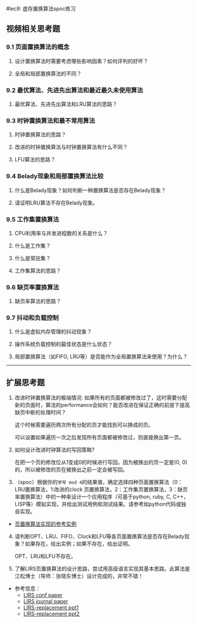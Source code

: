#lec9: 虚存置换算法spoc练习

## 视频相关思考题

### 9.1 页面置换算法的概念

1. 设计置换算法时需要考虑哪些影响因素？如何评判的好坏？

2. 全局和局部置换算法的不同？

### 9.2 最优算法、先进先出算法和最近最久未使用算法

1. 最优算法、先进先出算法和LRU算法的思路？

### 9.3 时钟置换算法和最不常用算法

1. 时钟置换算法的思路？

2. 改进的时钟置换算法与时钟置换算法有什么不同？

3. LFU算法的思路？


### 9.4 Belady现象和局部置换算法比较

1. 什么是Belady现象？如何判断一种置换算法是否存在Belady现象？

2. 请证明LRU算法不存在Belady现象。

### 9.5 工作集置换算法

1. CPU利用率与并发进程数的关系是什么？

2. 什么是工作集？

3. 什么是常驻集？

4. 工作集算法的思路？

### 9.6 缺页率置换算法

1. 缺页率算法的思路？

### 9.7 抖动和负载控制

1. 什么是虚拟内存管理的抖动现象？

2. 操作系统负载控制的最佳状态是什么状态？

3. 局部置换算法（如FIFO, LRU等）是否能作为全局置换算法来使用？为什么？

----

## 扩展思考题

1. 改进时钟置换算法的极端情况: 如果所有的页面都被修改过了，这时需要分配新的页面时，算法的performance会如何？能否改进在保证正确的前提下提高缺页中断的处理时间？

   这个时候需要遍历两次所有分配的页才能找到可以换成的页。

   可以设置如果遍历一次之后发现所有页面都被修改过，则直接换出第一页。

2. 如何设计改进时钟算法的写回策略?

   在把一个页的修改位从1变成0的时候进行写回。因为被换出的页一定是(0, 0)的，所以被修改的页在被换出之前一定会被写回。

3. （spoc）根据你的`学号 mod 4`的结果值，确定选择四种页面置换算法（0：LRU置换算法，1:改进的clock 页置换算法，2：工作集页置换算法，3：缺页率置换算法）中的一种来设计一个应用程序（可基于python, ruby, C, C++，LISP等）模拟实现，并给出测试用例和测试结果。请参考如python代码或独自实现。
 - [页置换算法实现的参考实例](https://github.com/chyyuu/ucore_lab/blob/master/related_info/lab3/page-replacement-policy.py)     

4. 请判断OPT、LRU、FIFO、Clock和LFU等各页面置换算法是否存在Belady现象？如果存在，给出实例；如果不存在，给出证明。

   OPT、LRU和LFU不存在。

5. 了解LIRS页置换算法的设计思路，尝试用高级语言实现其基本思路。此算法是江松博士（导师：张晓东博士）设计完成的，非常不错！

  - 参考信息：
 	- [LIRS conf paper](http://www.ece.eng.wayne.edu/~sjiang/pubs/papers/jiang02_LIRS.pdf)
	 - [LIRS journal paper](http://www.ece.eng.wayne.edu/~sjiang/pubs/papers/jiang05_LIRS.pdf)
	 - [LIRS-replacement ppt1](http://dragonstar.ict.ac.cn/course_09/XD_Zhang/(6)-LIRS-replacement.pdf)
	 - [LIRS-replacement ppt2](http://www.ece.eng.wayne.edu/~sjiang/Projects/LIRS/sig02.ppt)
